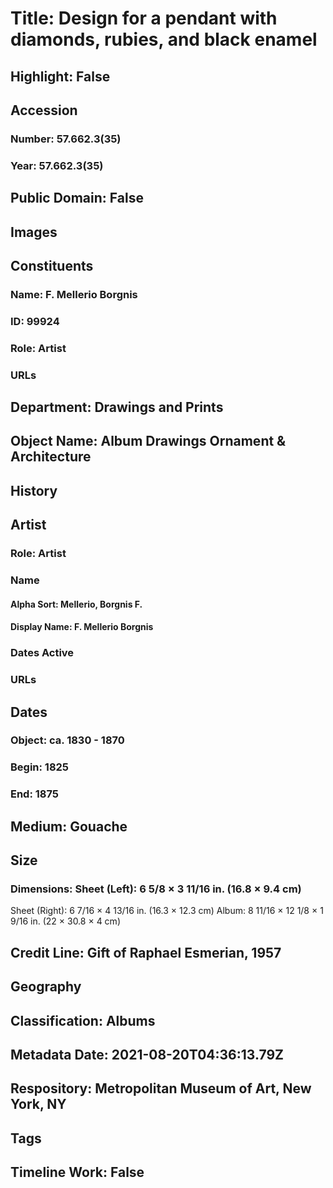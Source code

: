# Title: Design for a pendant with diamonds, rubies, and black enamel
## Highlight: False
## Accession
### Number: 57.662.3(35)
### Year: 57.662.3(35)
## Public Domain: False
## Images
## Constituents
### Name: F. Mellerio Borgnis
### ID: 99924
### Role: Artist
### URLs
## Department: Drawings and Prints
## Object Name: Album Drawings Ornament & Architecture
## History
## Artist
### Role: Artist
### Name
#### Alpha Sort: Mellerio, Borgnis F.
#### Display Name: F. Mellerio Borgnis
### Dates Active
### URLs
## Dates
### Object: ca. 1830 - 1870
### Begin: 1825
### End: 1875
## Medium: Gouache
## Size
### Dimensions: Sheet (Left): 6 5/8 × 3 11/16 in. (16.8 × 9.4 cm)
Sheet (Right): 6 7/16 × 4 13/16 in. (16.3 × 12.3 cm)
Album: 8 11/16 × 12 1/8 × 1 9/16 in. (22 × 30.8 × 4 cm)
## Credit Line: Gift of Raphael Esmerian, 1957
## Geography
## Classification: Albums
## Metadata Date: 2021-08-20T04:36:13.79Z
## Respository: Metropolitan Museum of Art, New York, NY
## Tags
## Timeline Work: False